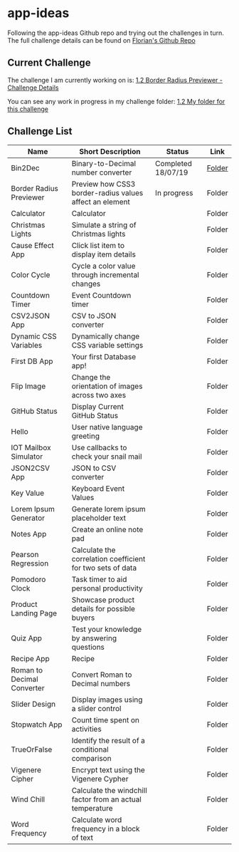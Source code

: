 # app-ideas

Following the app-ideas Github repo and trying out the challenges in turn. The full challenge details can be found on [Florian's Github Repo](https://github.com/florinpop17/app-ideas)

## Current Challenge

The challenge I am currently working on is:
[1.2 Border Radius Previewer - Challenge Details](https://github.com/florinpop17/app-ideas/blob/master/Projects/Border-Radius-Previewer.md)

You can see any work in progress in my challenge folder:
[1.2 My folder for this challenge](https://github.com/eclectic-matt/app-ideas/tree/master/1.2%20Border%20Radius%20Previewer)

## Challenge List

|Name|Short Description|Status|Link|
|----------|-------------|------|-----|
|Bin2Dec|Binary-to-Decimal number converter|Completed 18/07/19|[Folder](https://github.com/eclectic-matt/app-ideas/tree/master/1.1%20Bin2Dec)|
| Border Radius Previewer    | Preview how CSS3 border-radius values affect an element    | In progress | Folder |
| Calculator                 | Calculator                                                 |             | Folder |
| Christmas Lights           | Simulate a string of Christmas lights                      |             | Folder |
| Cause Effect App           | Click list item to display item details                    |             | Folder |
| Color Cycle                | Cycle a color value through incremental changes            |             | Folder |
| Countdown Timer            | Event Countdown timer                                      |             | Folder |
| CSV2JSON App               | CSV to JSON converter                                      |             | Folder |
| Dynamic CSS Variables      | Dynamically change CSS variable settings                   |             | Folder |
| First DB App               | Your first Database app!                                   |             | Folder |
| Flip Image                 | Change the orientation of images across two axes           |             | Folder |
| GitHub Status              | Display Current GitHub Status                              |             | Folder |
| Hello                      | User native language greeting                              |             | Folder |
| IOT Mailbox Simulator      | Use callbacks to check your snail mail                     |             | Folder |
| JSON2CSV App               | JSON to CSV converter                                      |             | Folder |
| Key Value                  | Keyboard Event Values                                      |             | Folder |
| Lorem Ipsum Generator      | Generate lorem ipsum placeholder text                      |             | Folder |
| Notes App                  | Create an online note pad                                  |             | Folder |
| Pearson Regression         | Calculate the correlation coefficient for two sets of data |             | Folder |
| Pomodoro Clock             | Task timer to aid personal productivity                    |             | Folder |
| Product Landing Page     | Showcase product details for possible buyers               |             | Folder |
| Quiz App                   | Test your knowledge by answering questions                 |             | Folder |
| Recipe App                 | Recipe                                                     |             | Folder |
| Roman to Decimal Converter | Convert Roman to Decimal numbers                           |             | Folder |
| Slider Design              | Display images using a slider control                      |             | Folder |
| Stopwatch App              | Count time spent on activities                             |             | Folder |
| TrueOrFalse                | Identify the result of a conditional comparison            |             | Folder |
| Vigenere Cipher            | Encrypt text using the Vigenere Cypher                     |             | Folder |
| Wind Chill                 | Calculate the windchill factor from an actual temperature  |             | Folder |
| Word Frequency             | Calculate word frequency in a block of text                |             | Folder |
